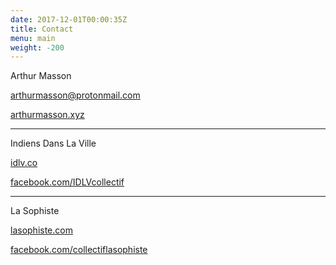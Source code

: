 ```yaml
---
date: 2017-12-01T00:00:35Z
title: Contact
menu: main
weight: -200
---
```


Arthur Masson

[arthurmasson@protonmail.com](mailto:arthurmasson@protonmail.com)

[arthurmasson.xyz](http://arthurmasson.xyz)

---

Indiens Dans La Ville

[idlv.co](http://idlv.co)

[facebook.com/IDLVcollectif](facebook.com/IDLVcollectif)

---

La Sophiste

[lasophiste.com](http://lasophiste.com)

[facebook.com/collectiflasophiste](facebook.com/collectiflasophiste)